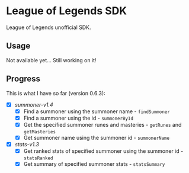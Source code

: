 # League of Legends SDK
League of Legends unofficial SDK.

## Usage
Not available yet... Still working on it!

## Progress
This is what I have so far (version 0.6.3):
- [x] *summoner-v1.4*
  - [x] Find a summoner using the summoner name - `findSummoner`
  - [x] Find a summoner using the id - `summonerById`
  - [x] Get the specified summoner runes and masteries - `getRunes` and `getMasteries`
  - [x] Get summoner name using the summoner id - `summonerName`

- [x] *stats-v1.3*
  - [x] Get ranked stats of specified summoner using the summoner id - `statsRanked`
  - [x] Get summary of specified summoner stats - `statsSummary`
